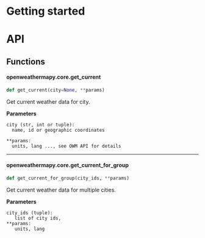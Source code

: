# Getting started
# API
## Functions
#### openweathermapy.core.get_current
```Python
def get_current(city=None, **params)
```
Get current weather data for city.

**Parameters**
```
city (str, int or tuple):
  name, id or geographic coordinates
  
**params:
  units, lang ..., see OWM API for details
```
***

#### openweathermapy.core.get_current_for_group
```Python
def get_current_for_group(city_ids, **params)
```
Get current weather data for multiple cities.

**Parameters**
```
city_ids (tuple):
   list of city ids,
**params:
   units, lang
